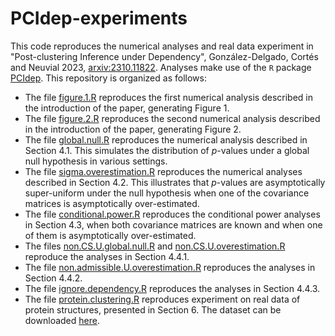 # PCIdep-experiments
This code reproduces the numerical analyses and real data experiment in "Post-clustering Inference under Dependency", González-Delgado, Cortés and Neuvial 2023, [arxiv:2310.11822](https://arxiv.org/abs/2310.11822). Analyses make use of the $\texttt{R}$ package [PCIdep](https://github.com/gonzalez-delgado/PCIdep). This repository is organized as follows:

* The file [figure.1.R](https://github.com/gonzalez-delgado/PCIdep-experiments/blob/main/figure.1.R) reproduces the first numerical analysis described in the introduction of the paper, generating Figure 1.
* The file [figure.2.R](https://github.com/gonzalez-delgado/PCIdep-experiments/blob/main/figure.2.R) reproduces the second numerical analysis described in the introduction of the paper, generating Figure 2.
* The file [global.null.R](https://github.com/gonzalez-delgado/PCIdep-experiments/blob/main/global.null.R) reproduces the numerical analysis described in Section 4.1. This simulates the distribution of $p$-values under a global null hypothesis in various settings. 
* The file [sigma.overestimation.R](https://github.com/gonzalez-delgado/PCIdep-experiments/blob/main/sigma.overestimation.R) reproduces the numerical analyses described in Section 4.2. This illustrates that $p$-values are asymptotically super-uniform under the null hypothesis when one of the covariance matrices is asymptotically over-estimated.
* The file [conditional.power.R](https://github.com/gonzalez-delgado/PCIdep-experiments/blob/main/conditional.power.R) reproduces the conditional power analyses in Section 4.3, when both covariance matrices are known and when one of them is asymptotically over-estimated.
* The files [non.CS.U.global.null.R](https://github.com/gonzalez-delgado/PCIdep-experiments/blob/main/non.CS.U.global.null.R) and [non.CS.U.overestimation.R](https://github.com/gonzalez-delgado/PCIdep-experiments/blob/main/non.CS.U.overestimation.R) reproduce the analyses in Section 4.4.1.
* The file [non.admissible.U.overestimation.R](https://github.com/gonzalez-delgado/PCIdep-experiments/blob/main/non.admissible.U.overestimation.R) reproduces the analyses in Section 4.4.2.
* The file [ignore.dependency.R](https://github.com/gonzalez-delgado/PCIdep-experiments/blob/main/ignore.dependency.R) reproduces the analyses in Section 4.4.3.
* The file [protein.clustering.R](https://github.com/gonzalez-delgado/PCIdep-experiments/blob/main/protein.clustering.R) reproduces experiment on real data of protein structures, presented in Section 6. The dataset can be downloaded [here](https://zenodo.org/doi/10.5281/zenodo.10021201). 
